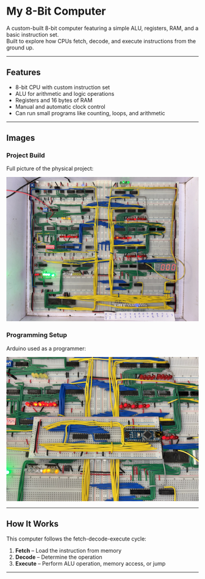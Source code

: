 # My 8-Bit Computer

A custom-built 8-bit computer featuring a simple ALU, registers, RAM, and a basic instruction set.  
Built to explore how CPUs fetch, decode, and execute instructions from the ground up.

---

## Features
- 8-bit CPU with custom instruction set  
- ALU for arithmetic and logic operations  
- Registers and 16 bytes of RAM  
- Manual and automatic clock control  
- Can run small programs like counting, loops, and arithmetic

---

## Images

### Project Build
Full picture of the physical project:  

![Project Build](https://github.com/sakilrocks/8-bit-computer/raw/images/images/project_build.jpeg)

### Programming Setup
Arduino used as a programmer:  

![Arduino Programmer](https://github.com/sakilrocks/8-bit-computer/raw/images/images/arduino_programmer.jpeg)

---

## How It Works
This computer follows the fetch-decode-execute cycle:
1. **Fetch** – Load the instruction from memory  
2. **Decode** – Determine the operation  
3. **Execute** – Perform ALU operation, memory access, or jump  

---
